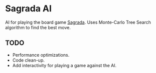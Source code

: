 # Sagrada AI

AI for playing the board game [Sagrada](https://floodgategames.com/Sagrada/). Uses Monte-Carlo Tree Search algorithm to find the best move.

## TODO
- Performance optimizations.
- Code clean-up.
- Add interactivity for playing a game against the AI.